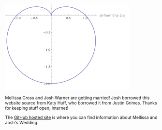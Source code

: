 ![wedding](/images/wedding_sticker.png?raw=true "Merging")

Mellissa Cross and Josh Warner are getting married! Josh borrowed this website source from Katy Huff, who borrowed it from Justin Grimes. Thanks for keeping stuff open, internet!

The [GitHub hosted site](https://jdwarner.github.io/wedding) is where you can find information about Mellissa and Josh's Wedding.
